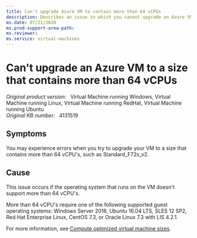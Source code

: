 ```yaml
---
title: Can't upgrade Azure VM to contain more than 64 vCPUs
description: Describes an issue in which you cannot upgrade an Azure VM to a size that contains more than 64 vCPUs.
ms.date: 07/21/2020
ms.prod-support-area-path: 
ms.reviewer: 
ms.service: virtual-machines
---
```

# Can't upgrade an Azure VM to a size that contains more than 64 vCPUs

_Original product version:_ &nbsp; Virtual Machine running Windows, Virtual Machine running Linux, Virtual Machine running RedHat, Virtual Machine running Ubuntu  
_Original KB number:_ &nbsp; 4131519

## Symptoms

You may experience errors when you try to upgrade your VM to a size that contains more than 64 vCPU's, such as Standard_F72s_v2.

## Cause

This issue occurs if the operating system that runs on the VM doesn't support more than 64 vCPU's.  

More than 64 vCPU's require one of the following supported guest operating systems: Windows Server 2016, Ubuntu 16.04 LTS, SLES 12 SP2, Red Hat Enterprise Linux, CentOS 7.3, or Oracle Linux 7.3 with LIS 4.2.1.

For more information, see [Compute optimized virtual machine sizes](https://docs.microsoft.com/azure/virtual-machines/windows/sizes-compute).
